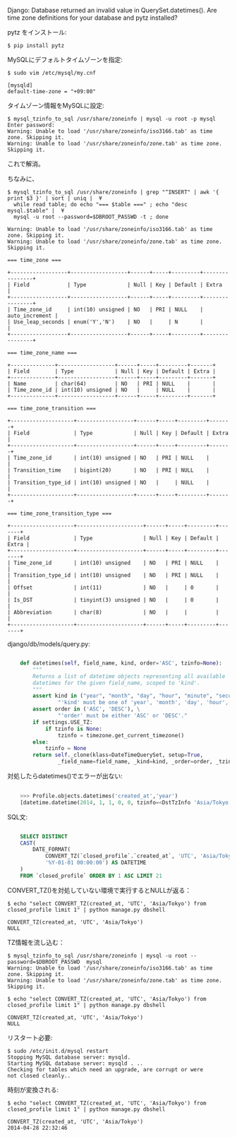Django: Database returned an invalid value in QuerySet.datetimes(). Are time zone definitions for your database and pytz installed?



pytz をインストール:

    $ pip install pytz

MySQLにデフォルトタイムゾーンを指定:

    $ sudo vim /etc/mysql/my.cnf

    [mysqld]
    default-time-zone = "+09:00"

タイムゾーン情報をMySQLに設定:

    $ mysql_tzinfo_to_sql /usr/share/zoneinfo | mysql -u root -p mysql
    Enter password: 
    Warning: Unable to load '/usr/share/zoneinfo/iso3166.tab' as time zone. Skipping it.
    Warning: Unable to load '/usr/share/zoneinfo/zone.tab' as time zone. Skipping it.


これで解消。


ちなみに、

    $ mysql_tzinfo_to_sql /usr/share/zoneinfo | grep "^INSERT" | awk '{ print $3 }' | sort | uniq |  ¥
      while read table; do echo "=== $table ===" ; echo "desc mysql.$table" |  ¥
      mysql -u root --password=$DBROOT_PASSWD -t ; done

    Warning: Unable to load '/usr/share/zoneinfo/iso3166.tab' as time zone. Skipping it.
    Warning: Unable to load '/usr/share/zoneinfo/zone.tab' as time zone. Skipping it.

    === time_zone ===

    +------------------+------------------+------+-----+---------+----------------+
    | Field            | Type             | Null | Key | Default | Extra          |
    +------------------+------------------+------+-----+---------+----------------+
    | Time_zone_id     | int(10) unsigned | NO   | PRI | NULL    | auto_increment |
    | Use_leap_seconds | enum('Y','N')    | NO   |     | N       |                |
    +------------------+------------------+------+-----+---------+----------------+

    === time_zone_name ===

    +--------------+------------------+------+-----+---------+-------+
    | Field        | Type             | Null | Key | Default | Extra |
    +--------------+------------------+------+-----+---------+-------+
    | Name         | char(64)         | NO   | PRI | NULL    |       |
    | Time_zone_id | int(10) unsigned | NO   |     | NULL    |       |
    +--------------+------------------+------+-----+---------+-------+

    === time_zone_transition ===

    +--------------------+------------------+------+-----+---------+-------+
    | Field              | Type             | Null | Key | Default | Extra |
    +--------------------+------------------+------+-----+---------+-------+
    | Time_zone_id       | int(10) unsigned | NO   | PRI | NULL    |       |
    | Transition_time    | bigint(20)       | NO   | PRI | NULL    |       |
    | Transition_type_id | int(10) unsigned | NO   |     | NULL    |       |
    +--------------------+------------------+------+-----+---------+-------+

    === time_zone_transition_type ===

    +--------------------+---------------------+------+-----+---------+-------+
    | Field              | Type                | Null | Key | Default | Extra |
    +--------------------+---------------------+------+-----+---------+-------+
    | Time_zone_id       | int(10) unsigned    | NO   | PRI | NULL    |       |
    | Transition_type_id | int(10) unsigned    | NO   | PRI | NULL    |       |
    | Offset             | int(11)             | NO   |     | 0       |       |
    | Is_DST             | tinyint(3) unsigned | NO   |     | 0       |       |
    | Abbreviation       | char(8)             | NO   |     |         |       |
    +--------------------+---------------------+------+-----+---------+-------+

django/db/models/query.py:

```py

    def datetimes(self, field_name, kind, order='ASC', tzinfo=None):
        """
        Returns a list of datetime objects representing all available
        datetimes for the given field_name, scoped to 'kind'.
        """
        assert kind in ("year", "month", "day", "hour", "minute", "second"), \
                "'kind' must be one of 'year', 'month', 'day', 'hour', 'minute' or 'second'."
        assert order in ('ASC', 'DESC'), \
                "'order' must be either 'ASC' or 'DESC'."
        if settings.USE_TZ:
            if tzinfo is None:
                tzinfo = timezone.get_current_timezone()
        else:
            tzinfo = None 
        return self._clone(klass=DateTimeQuerySet, setup=True,
                _field_name=field_name, _kind=kind, _order=order, _tzinfo=tzinfo)
```
                
対処したらdatetimes()でエラーが出ない:

```py
                
    >>> Profile.objects.datetimes('created_at','year')
    [datetime.datetime(2014, 1, 1, 0, 0, tzinfo=<DstTzInfo 'Asia/Tokyo' JST+9:00:00 STD>)]
```


SQL文:

```sql

    SELECT DISTINCT 
    CAST(
        DATE_FORMAT(
            CONVERT_TZ(`closed_profile`.`created_at`, 'UTC', 'Asia/Tokyo'), 
            '%Y-01-01 00:00:00') AS DATETIME
    ) 
    FROM `closed_profile` ORDER BY 1 ASC LIMIT 21                
```

CONVERT_TZ()を対処していない環境で実行するとNULLが返る：

    $ echo "select CONVERT_TZ(created_at, 'UTC', 'Asia/Tokyo') from closed_profile limit 1" | python manage.py dbshell

    CONVERT_TZ(created_at, 'UTC', 'Asia/Tokyo')
    NULL

TZ情報を流し込む：

    $ mysql_tzinfo_to_sql /usr/share/zoneinfo | mysql -u root --password=$DBROOT_PASSWD  mysql 
    Warning: Unable to load '/usr/share/zoneinfo/iso3166.tab' as time zone. Skipping it.
    Warning: Unable to load '/usr/share/zoneinfo/zone.tab' as time zone. Skipping it.

    $ echo "select CONVERT_TZ(created_at, 'UTC', 'Asia/Tokyo') from closed_profile limit 1" | python manage.py dbshell

    CONVERT_TZ(created_at, 'UTC', 'Asia/Tokyo')
    NULL

リスタート必要:

    $ sudo /etc/init.d/mysql restart
    Stopping MySQL database server: mysqld.
    Starting MySQL database server: mysqld . ..
    Checking for tables which need an upgrade, are corrupt or were 
    not closed cleanly..

時刻が変換される:

    $ echo "select CONVERT_TZ(created_at, 'UTC', 'Asia/Tokyo') from closed_profile limit 1" | python manage.py dbshell

    CONVERT_TZ(created_at, 'UTC', 'Asia/Tokyo')
    2014-04-28 22:32:46

